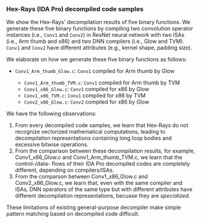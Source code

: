 ### Hex-Rays (IDA Pro) decompiled code samples

We show the Hex-Rays' decompilation results of five binary functions.
We generate these five binary functions by compiling two convolution operator instances (i.e., ```Conv1``` and ```Conv2```) in ResNet neural network with two ISAs (i.e., Arm thumb and x86) and two DNN compilers (i.e., Glow and TVM). ```Conv1``` and ```Conv2``` have different attributes (e.g., kernel shape, padding size). 

We elaborate on how we generate these five binary functions as follows:

- ```Conv1_Arm_thumb_Glow.c```: ```Conv1``` compiled for Arm thumb by Glow 

  - ```Conv1_Arm_thumb_TVM.c```: ```Conv1``` compiled for Arm thumb by TVM 
  - ```Conv1_x86_Glow.c```: ```Conv1``` compiled for x86 by Glow 
  - ```Conv1_x86_TVM.c```: ```Conv1``` compiled for x86 by TVM
  - ```Conv2_x86_Glow.c```: ```Conv2``` compiled for x86 by Glow 



We have the following observations:

1. From every decompiled code samples, we learn that Hex-Rays do not recognize vectorized mathematical computations, leading to decompilation representations containing long loop bodies and excessive bitwise operations.
2. From the comparison between these decompilation results, for example, Conv1_x86_Glow.c and Conv1_Arm_thumb_TVM.c, we learn that the control-/data- flows of their IDA Pro decompiled codes are completely different, depending on compilers/ISAs. 
3. From the comparson between Conv1_x86_Glow.c and Conv2_x86_Glow.c, we learn that, even with the same compiler and ISAs, DNN operators of the same type but with different attributes have different decompilation representations, becuase they are *specialized*.



These limitations of existing general-purpose decompiler make simple pattern matching based on decompiled code difficult. 

